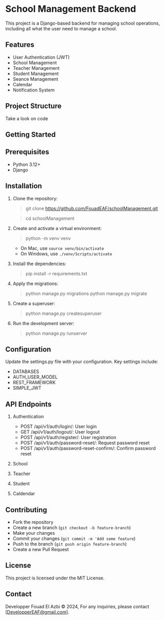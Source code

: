 # School Management Backend

This project is a Django-based backend for managing school operations, including all what the user need to manage a school.

## Features

- User Authentication (JWT)
- School Management
- Teacher Management
- Student Management
- Seance Management
- Calendar
- Notification System

## Project Structure

Take a look on code

## Getting Started

## Prerequisites

- Python 3.12+
- Django

## Installation

1. Clone the repository:

   > git clone https://github.com/FouadEAF/schoolManagement.git

   > cd schoolManagement

2. Create and activate a virtual environment:

   > python -m venv venv

   - On Mac, use `source venv/bin/activate`
   - On Windows, use `./venv/Scripts/activate`

3. Install the dependencies:

   > pip install -r requirements.txt

4. Apply the migrations:

   > python manage.py migrations
   > python manage.py migrate

5. Create a superuser:

   > python manage.py createsuperuser

6. Run the development server:
   > python manage.py runserver

## Configuration

Update the settings.py file with your configuration. Key settings include:

- DATABASES
- AUTH_USER_MODEL
- REST_FRAMEWORK
- SIMPLE_JWT

## API Endpoints

1. Authentication

   - POST /api/v1/auth/login/: User login
   - GET /api/v1/auth/logout/: User logout
   - POST /api/v1/auth/register/: User registration
   - POST /api/v1/auth/password-reset/: Request password reset
   - POST /api/v1/auth/password-reset-confirm/: Confirm password reset

2. School

3. Teacher

4. Student

5. Caldendar

## Contributing

- Fork the repository
- Create a new branch (`git checkout -b feature-branch`)
- Make your changes
- Commit your changes (`git commit -m 'Add some feature`)
- Push to the branch (`git push origin feature-branch`)
- Create a new Pull Request

## License

This project is licensed under the MIT License.

## Contact

Developper Fouad El Azbi &copy; 2024,
For any inquiries, please contact [DevelopperEAF@gmail.com].
